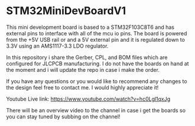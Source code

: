 # STM32MiniDevBoardV1

This mini development board is based to a STM32F103C8T6 and has external pins to interface with all of the mcu io pins. The board is powered from the +5V USB rail or and a 5V external pin and it is regulated down to 3.3V using an AMS1117-3.3 LDO regulator.

In this repository i share the Gerber, CPL, and BOM files which are configured for JLCPCB manufacturing. I do not have the boards on hand at the moment and i will update the repo in case i make the order.

If you have any questions or you would like to recommend any changes to the design feel free to contact me. I would highly appreciate it!

Youtube Live link: https://www.youtube.com/watch?v=hc0Lgl1qxJg

There will be an overview video to the channel in case i get the boards so you can stay tuned by subbing on the channel!
